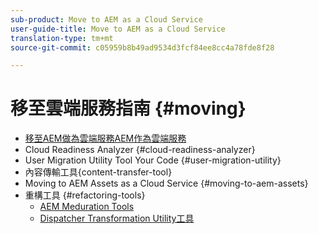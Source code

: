 ```yaml
---
sub-product: Move to AEM as a Cloud Service
user-guide-title: Move to AEM as a Cloud Service
translation-type: tm+mt
source-git-commit: c05959b8b49ad9534d3fcf84ee8cc4a78fde8f28

---
```



# 移至雲端服務指南 {#moving}

+ [移至AEM做為雲端服務AEM作為雲端服務](/help/move-to-cloud-service/home.md)
+ Cloud Readiness Analyzer {#cloud-readiness-analyzer}
+ User Migration Utility Tool Your Code {#user-migration-utility}
+ 內容傳輸工具{content-transfer-tool}
+ Moving to AEM Assets as a Cloud Service {#moving-to-aem-assets}
+ 重構工具 {#refactoring-tools}
   + [AEM Meduration Tools](/help/move-to-cloud-service/refactoring-tools/aem-modernization-tools.md)
   + [Dispatcher Transformation Utility工具](/help/move-to-cloud-service/refactoring-tools/dispatcher-transformation-utility-tools.md)
